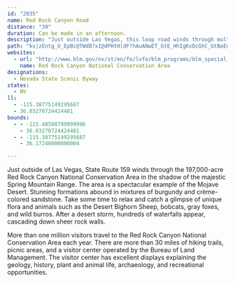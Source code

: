 ```yaml
---
id: "2035"
name: Red Rock Canyon Road
distance: "39"
duration: Can be made in an afternoon.
description: "Just outside Las Vegas, this loop road winds through multi-colored rock formations. Unique flora and a large number of desert animals are seen here often."
path: "ks|zEntg_U_EpBc@TWdB?xI@dPHtH[dF?hAuANwET_GtE_HhIgKxDcGhC_GtBeEnByCr@UD]@F`AdAvBFlCQ`CS?[NOn@CbCa@tASd@i@WuAzA{BxAs@D_@z@y@b@qAJUn@iBr@wEdEKBo@DkDjQsB~Ei@r@_E~E{BzBkBxA]Du@x@cBt@y@jBq@zCq@bCIRSx@UJ}EvLqEjI_N|Xo@zAyBjFsFxJiDhHaFdH_KtLENc@FeBlBmHhG_AnAgEhDsTbWoDzEk@JwBxB[DkGnE_MvGiIvBcEhAoHnAkPnB_Z~@uo@Hcb@dDON{R^MRkIEkOoBaNyDu@UQo@uFyDwCsDU?eLeQuBsFsDaM?_@KSiCqMsBgIkAwC}BoDo@_@aEcCmCcAgHkCy@_@yBuDeAcAoFaCoA_Bc@g@oCwGoJsXUUiAd@_L\\[QsEF_Ez@aBnA}AZyBlAo@NwBb@_Bp@_EtEsAx@oBXuECiHbB{HzEiD~Cm@T}G~GcDbKyCjEoAhAQ?iCfCmE`GyFzAu@XkAnAeAtBsD~DoEbCoBhByApCeJnMc@hA[tBi@|Ik@pCuAlCgGtBW?}Ar@e@p@OtAJvBb@z@nAhArA^~Ax@~@p@N?d@d@hAr@^dCI~Ci@|@u@p@oDbFOx@?dCi@tFeAdB_DlBcB~Aq@DiCtBOdFi@nAyAhAeB^_@ZT~A[rCyArAi@P{Ca@}FwEkBaAkCy@yDJmCnAkB~A_EbAeF?{@Ta@|@NnDnBvCWvBPtBbBj@^d@Cl@q@p@sCl@i@Z?hAh@hAnD`Al@\\VnBHhCUt@kA~@Pz@TRbD@pB~@LX?nAo@hAoCxAy@hAUzA`@bBhCZbDNnDhA`Ds@|DeAPCx@fAh@~AZ`DrAhAnANr@OdDBnB~AhAtBt@~CH~EfAzD`JrMpApChAxAtBbAdGnA|AZnE[POtCEfF`D^d@pBhA~DOl@y@zCaGhMmXtBgGxBiMRUdc@opBhLwQtAuCnJkOnBiEn@sA^kFW_EeA{RAcIx@eGdF}_@t@eDjEuYxHa_@bAsDJiA"
websites:
  - url: "http://www.blm.gov/nv/st/en/fo/lvfo/blm_programs/blm_special_areas/red_rock_nca.html"
    name: Red Rock Canyon National Conservation Area
designations:
  - Nevada State Scenic Byway
states:
  - NV
ll:
  - -115.38775149295687
  - 36.03270724424481
bounds:
  - - -115.48508799999996
    - 36.03270724424481
  - - -115.38775149295687
    - 36.17240000000004

---
```


<p>Just outside of Las Vegas, State Route 159 winds through the 197,000-acre Red Rock Canyon National Conservation Area in the shadow of the majestic Spring Mountain Range.  The area is a spectacular example of the Mojave Desert.  Stunning formations abound in mixtures of burgundy and crème-colored sandstone.  Take some time to relax and catch a glimpse of unique flora and animals such as the Desert Bighorn Sheep, bobcats, gray foxes, and wild burros.  After a desert storm, hundreds of waterfalls appear, cascading down sheer rock walls.</p>

<p>More than one million visitors travel to the Red Rock Canyon National Conservation Area each year.  There are more than 30 miles of hiking trails, picnic areas, and a visitor center operated by the Bureau of Land Management.  The visitor center has excellent displays explaining the geology, history, plant and animal life, archaeology, and recreational opportunities.</p>
